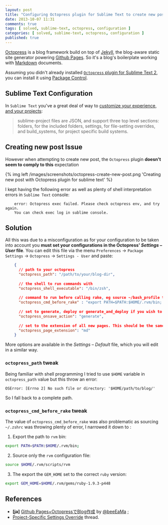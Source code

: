 ```yaml
---
layout: post
title: "Configuring Octopress plugin for Sublime Text to create new post"
date: 2013-10-07 11:31
comments: true
tags: [ solved, sublime-text, octopress, configuration ]
categories: [ solved, sublime-text, octopress, configuration ]
published: true
---
```


[Octopress](http://octopress.org/) is a blog framework build on top of [Jekyll](http://github.com/mojombo/jekyll), the blog-aware static site generator powering [Github Pages](http://pages.github.com/). So it's a blog's boilerplate working with [Markdown](http://daringfireball.net/projects/markdown/basics) documents.
<!--more-->
Assuming you didn't already installed [`Octopress` plugin for Sublime Text 2](https://github.com/blueplanet/sublime-text-2-octopress), you can install it using [Package Control](https://sublime.wbond.net/).

## Sublime Text Configuration

In `Sublime Text` you've a great deal of way to [customize your experience, and your projects](www.sublimetext.com/docs/2/projects.html):

> sublime-project files are JSON, and support three top level sections: folders, for the included folders, 
> settings, for file-setting overrides, and build_systems, for project specific build systems.

## Creating new post Issue

However when attempting to create new post,  the `Octopress` plugin **doesn't seem to comply to this** expectation

{% img left /images/screenshots/octopress-create-new-post.png 'Creating new post with Octopress plugin for sublime text' %}

I kept having the following error as well as plenty of shell interpretation errors in `Sublime Text` console:

```text
    error: Octopress exec failed. Please check octopress env, and try again.
    You can check exec log in sublime console.
```

## Solution

All this was due to a misconfiguration as for your configuration to be taken into account you **must set your configurations in the Octopress' _Settings – User_ file**. You can edit this file via the menu `Preferences` → `Package Settings` → `Octopress` → `Settings - User` and paste:

```json
    {
      // path to your octopress
      "octopress_path": "/path/to/your/blog-dir",
    
      // the shell to run commands with
      "octopress_shell_executable": "/bin/zsh",
    
      // command to run before calling rake, eg source ~/bash_profile to set up your local environment inc paths to ruby, rake etc.
      "octopress_cmd_before_rake" : "export PATH=$PATH:$HOME/.rvm/bin; source $HOME/.rvm/scripts/rvm && export GEM_HOME=$HOME/.rvm/gems/ruby-1.9.3-p448",
    
      // set to generate, deploy or generate_and_deploy if you wish to have your changes generated into the /public folder and/or deployed upon file save
      "octopress_onsave_action": "generate",
    
      // set to the extension of all new pages. This should be the same as in your Rakefile setting for new_page_ext
      "octopress_page_extension": "md"
    }
```
More options are available in the _Settings – Default_ file, which you will edit in a similar way.

### `octopress_path` tweak

Being familiar with shell programming I tried to use `$HOME` variable in `octopress_path` value but this throw an error:
```text
OSError: [Errno 2] No such file or directory: '$HOME/path/to/blog/'
```
So I fall back to a complete path.

### `octopress_cmd_before_rake` tweak

The value of `octopress_cmd_before_rake` was also problematic as sourcing `~/.zshrc` was throwing plenty of error, I narrowed it down to :

1. Export the path to `rvm` bin: 
```bash
export PATH=$PATH:$HOME/.rvm/bin;
```
2. Source only the `rvm` configuration file:
```bash
source $HOME/.rvm/scripts/rvm
```
3. The export the `GEM_HOME` set to the correct `ruby`  version:
```bash
export GEM_HOME=$HOME/.rvm/gems/ruby-1.9.3-p448
```

## References

* **[ja]** [Github Pages+OctopressでBlog作成](http://amacbee.github.io/blog/2013/05/26/1/) by [@beeEaMa](http://twitter.com/beeEaMa) ;
* [Project-Specific Settings Override](http://www.sublimetext.com/forum/viewtopic.php?f=2&t=11335) thread.
